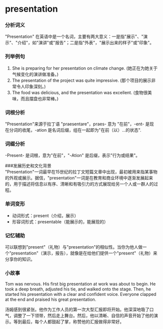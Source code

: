 # presentation

### 分析词义

  

"Presentation" 在英语中是一个名词，主要有两大意义：一是指"展示"、"演示"、"介绍"，如"演讲"或"报告"；二是指"外表"，"展示出来的样子"或"印象"。

  

### 列举例句

  

1.  She is preparing for her presentation on climate change. (她正在为她关于气候变化的演讲做准备。)
2.  The presentation of the project was quite impressive. (那个项目的展示非常令人印象深刻。)
3.  The food was delicious, and the presentation was excellent. (食物很美味，而且摆盘也非常棒。)

  

### 词根分析

  

"Presentation"来源于拉丁语 "praesentare"，praes- 意为 "在前"，-ent- 是现在分词的收尾，-ation 是名词后缀，组在一起即为"在前（以）...的状态".

  

### 词缀分析

  

\-Present- 是词根，意为"在前"，"-Ation" 是后缀，表示"行为或结果"。

  

###发展历史和文化背景  
"Presentation"一词最早在15世纪的拉丁文短篇文章中出现，最初被用来指某事物的外观或展示。据信，"presentation"一词是在教育和商业环境中逐渐发展起来的，用于描述将信息以有序、清晰和有吸引力的方式展现给另一个人或一群人的过程。

  

### 单词变形

  

*   动词形式：present（介绍，展示）
*   形容词形式：presentable（能展示的，能展现的）

  

### 记忆辅助

  

可以联想到"present"（礼物）与"presentation"的相似性。当你为他人做一个"presentation"（演示，报告），就像是在给他们提供一个"present"（礼物）来分享你的知识。

  

### 小故事

  

Tom was nervous. His first big presentation at work was about to begin. He took a deep breath, adjusted his tie, and walked onto the stage. Then, he started his presentation with a clear and confident voice. Everyone clapped at the end and praised his great presentation.

  

汤姆感到很紧张。他作为工作人员的第一次大型汇报即将开始。他深深地吸了口气，调整了一下领带，然后走上舞台。然后，他以清晰、自信的声音开始了他的演示。等到最后，每个人都鼓起了掌，称赞他的汇报做得非常好。
